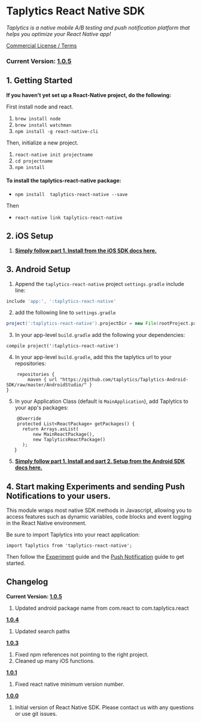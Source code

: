 
# Taplytics React Native SDK

_Taplytics is a native mobile A/B testing and push notification platform that helps you optimize your React Native app!_

 [Commercial License / Terms](http://taplytics.com/terms)
 
### **Current Version: [1.0.5](#changelog)**

## 1. Getting Started

**If you haven't yet set up a React-Native project, do the following:**

First install node and react.

1. `brew install node`
2. `brew install watchman`
3. `npm install -g react-native-cli`

Then, initialize a new project.

1.  `react-native init projectname`
2. `cd projectname`
3. `npm install`

#### **To install the taplytics-react-native package:**

* `npm install  taplytics-react-native --save`

Then

* `react-native link taplytics-react-native`


## 2. iOS Setup

1. **[Simply follow part 1. Install from the iOS SDK docs here.](https://github.com/taplytics/taplytics-ios-sdk/blob/master/START.md#1-install)**

## 3. Android Setup

1. Append the `taplytics-react-native` project `settings.gradle` include line:

```gradle
include 'app:', ':taplytics-react-native'
```

2. add the following line to `settings.gradle`
  	
  	
```gradle
project(':taplytics-react-native').projectDir = new File(rootProject.projectDir, 	'../node_modules/taplytics-react-native/android')
```

3. In your app-level `build.gradle` add the following your dependencies:

```      
compile project(':taplytics-react-native')
```

4. In your app-level `build.gradle`, add this the taplytics url to your repositories:

```
    repositories {                                                                                              
        maven { url "https://github.com/taplytics/Taplytics-Android-SDK/raw/master/AndroidStudio/" }
}
```

5. In your Application Class (default is `MainApplication`), add Taplytics to your app's packages:

```
    @Override
    protected List<ReactPackage> getPackages() {
      return Arrays.asList(
          new MainReactPackage(),
          new TaplyticsReactPackage()
      );
   }
```

5. **[Simply follow part 1. Install and part 2. Setup from the Android SDK docs here.](https://github.com/taplytics/taplytics-ios-sdk/blob/master/START.md#1-install)**


## 4. Start making Experiments and sending Push Notifications to your users.

This module wraps most native SDK methods in Javascript, allowing you to access features such as dynamic variables, code blocks and event logging in the React Native environment.

Be sure to import Taplytics into your react application:

```
import Taplytics from 'taplytics-react-native';
```

Then follow the [Experiment](/EXPERIMENTS.md) guide and the [Push Notification](/PUSH.md) guide to get started.

## Changelog

**Current Version: [1.0.5](https://github.com/taplytics/Taplytics-React-Native/releases/tag/1.0.3)**

1. Updated android package name from com.react to com.taplytics.react

**[1.0.4](https://github.com/taplytics/Taplytics-React-Native/releases/tag/1.0.3)**

1. Updated search paths

**[1.0.3](https://github.com/taplytics/Taplytics-React-Native/releases/tag/1.0.3)**

1. Fixed npm references not pointing to the right project.
2. Cleaned up many iOS functions.

**[1.0.1](https://github.com/taplytics/Taplytics-React-Native/releases/tag/1.0.1)**

1. Fixed react native minimum version number. 

**[1.0.0](https://github.com/taplytics/Taplytics-React-Native/releases/tag/1.0.0)**

1. Initial version of React Native SDK. Please contact us with any questions or use git issues. 




